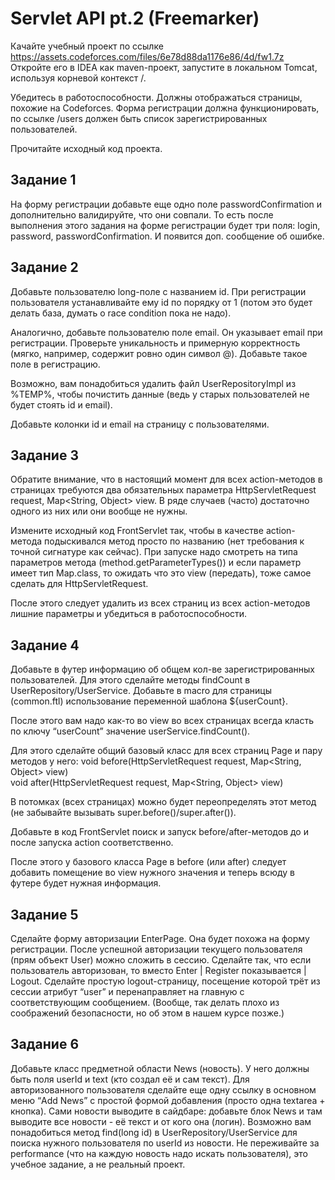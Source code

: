 # Servlet API pt.2 (Freemarker)

Качайте учебный проект по ссылке https://assets.codeforces.com/files/6e78d88da1176e86/4d/fw1.7z
Откройте его в IDEA как maven-проект, запустите в локальном Tomcat, используя корневой контекст /.

Убедитесь в работоспособности. Должны отображаться страницы, похожие на Codeforces. Форма регистрации должна функционировать, по ссылке /users должен быть список зарегистрированных пользователей.

Прочитайте исходный код проекта.  

## Задание 1  
На форму регистрации добавьте еще одно поле passwordConfirmation и дополнительно валидируйте, что они совпали. То есть после выполнения этого задания на форме регистрации будет три поля: login, password, passwordConfirmation. И появится доп. сообщение об ошибке.

## Задание 2    
Добавьте пользователю long-поле с названием id. При регистрации пользователя устанавливайте ему id по порядку от 1 (потом это будет делать база, думать о race condition пока не надо).

Аналогично, добавьте пользователю поле email. Он указывает email при регистрации. Проверьте уникальность и примерную корректность (мягко, например, содержит ровно один символ @). Добавьте такое поле в регистрацию.

Возможно, вам понадобиться удалить файл UserRepositoryImpl из %TEMP%, чтобы почистить данные (ведь у старых пользователей не будет стоять id и email).

Добавьте колонки id и email на страницу с пользователями.  

## Задание 3   
Обратите внимание, что в настоящий момент для всех action-методов в страницах требуются два обязательных параметра HttpServletRequest request, Map<String, Object> view. В ряде случаев (часто) достаточно одного из них или они вообще не нужны.

Измените исходный код FrontServlet так, чтобы в качестве action-метода подыскивался метод просто по названию (нет требования к точной сигнатуре как сейчас). При запуске надо смотреть на типа параметров метода (method.getParameterTypes()) и если параметр имеет тип Map.class, то ожидать что это view (передать), тоже самое сделать для HttpServletRequest.

После этого следует удалить из всех страниц из всех action-методов лишние параметры и убедиться в работоспособности.  

## Задание 4  
Добавьте в футер информацию об общем кол-ве зарегистрированных пользователей. Для этого сделайте методы findCount в UserRepository/UserService. Добавьте в macro для страницы (common.ftl) использование переменной шаблона ${userCount}.

После этого вам надо как-то во view во всех страницах всегда класть по ключу “userCount” значение userService.findCount().

Для этого сделайте общий базовый класс для всех страниц Page и пару методов у него: 
void before(HttpServletRequest request, Map<String, Object> view)  
void after(HttpServletRequest request, Map<String, Object> view)  

В потомках (всех страницах) можно будет переопределять этот метод (не забывайте вызывать super.before()/super.after()).

Добавьте в код FrontServlet поиск и запуск before/after-методов до и после запуска action соответственно.

После этого у базового класса Page в before (или after) следует добавить помещение во view нужного значения и теперь всюду в футере будет нужная информация.  

## Задание 5      
Сделайте форму авторизации EnterPage. Она будет похожа на форму регистрации. После успешной авторизации текущего пользователя (прям объект User) можно сложить в сессию. Сделайте так, что если пользователь авторизован, то вместо Enter | Register показывается <UserLogin> | Logout. Сделайте простую logout-страницу, посещение которой трёт из сессии атрибут “user” и перенаправляет на главную с соответствующим сообщением. (Вообще, так делать плохо из соображений безопасности, но об этом в нашем курсе позже.)  

## Задание 6  
Добавьте класс предметной области  News (новость). У него должны быть поля userId и text (кто создал её и сам текст). Для авторизованного пользователя сделайте еще одну ссылку в основном меню “Add News” с простой формой добавления (просто одна textarea + кнопка). Сами новости выводите в сайдбаре: добавьте блок News и там выводите все новости - её текст и от кого она (логин). Возможно вам понадобиться метод find(long id) в UserRepository/UserService для поиска нужного пользователя по userId из новости. Не переживайте за performance (что на каждую новость надо искать пользователя), это учебное задание, а не реальный проект.
